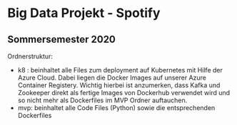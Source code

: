 # Big Data Projekt - Spotify

## Sommersemester 2020


Ordnerstruktur:
- k8 : beinhaltet alle Files zum deployment auf Kubernetes mit Hilfe der Azure Cloud. Dabei liegen die Docker Images auf unserer Azure Container Registery. Wichtig hierbei ist anzumerken, dass Kafka und Zookeeper direkt als fertige Images von Dockerhub verwendet wird und so nicht mehr als Dockerfiles im MVP Ordner auftauchen.
- mvp: beinhaltet alle Code Files (Python) sowie die entsprechenden Dockerfiles 
